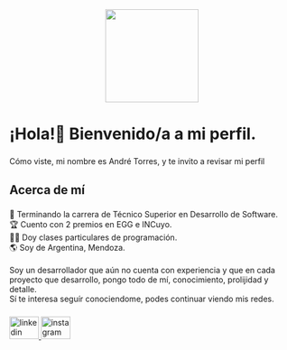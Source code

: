 <div align="center">
  <img height="165" src="https://i.imgur.com/QDMLD0R.png"  />
</div>

###

<h1 align="left">¡Hola!👋 Bienvenido/a a mi perfil.</h1>

###

<p align="left">Cómo viste, mi nombre es André Torres, y te invito a revisar mi perfil</p>

###

<h2 align="left">Acerca de mí</h2>

###

<p align="left">📖 Terminando la carrera de Técnico Superior en Desarrollo de Software.<br>🏆 Cuento con 2 premios en EGG e INCuyo.<br>👨‍🏫 Doy clases particulares de programación.<br>🌎 Soy de Argentina, Mendoza.<br><br>Soy un desarrollador que aún no cuenta con experiencia y que en cada proyecto que desarrollo, pongo todo de mí, conocimiento, prolijidad y detalle.<br>Sí te interesa seguír conociendome, podes continuar viendo mis redes.</p>

###

<div align="left">
  <a href="https://www.linkedin.com/in/andr%C3%A9-torres-419931235/" target="_blank">
    <img src="https://raw.githubusercontent.com/maurodesouza/profile-readme-generator/master/src/assets/icons/social/linkedin/default.svg" width="52" height="40" alt="linkedin logo"  />
  </a>
  <a href="https://www.instagram.com/___andretorres/" target="_blank">
    <img src="https://raw.githubusercontent.com/maurodesouza/profile-readme-generator/master/src/assets/icons/social/instagram/default.svg" width="52" height="40" alt="instagram logo"  />
  </a>
</div>

###
